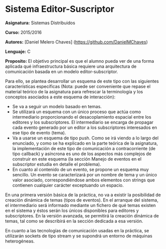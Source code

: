# Sistema Editor-Suscriptor

**Asignatura:** Sistemas Distribuidos

**Curso:** 2015/2016

**Autores:** [Daniel Melero Chaves] (https://github.com/DanielMChaves)

**Lenguaje:** C

**Proposito:** El objetivo principal es que el alumno pueda ver de una forma aplicada qué infraestructura básica requiere una arquitectura de comunicación basada en un modelo editor-subscriptor.

Para ello, se plantea desarrollar un esquema de este tipo con las siguientes características específicas (Nota: puede ser conveniente que repase el material teórico de la asignatura para refrescar la terminología y los conceptos asociados a este esquema de interacción):

- Se va a seguir un modelo basado en temas.
- Se utilizará un esquema con un único proceso que actúa como intermediario proporcionando el desacoplamiento espacial entre los editores y los subscriptores. El intermediario se encarga de propagar cada evento generado por un editor a los subscriptores interesados en ese tipo de evento (tema).
- Va a usarse un esquema de tipo push. Como se irá viendo a lo largo del enunciado, y como se ha explicado en la parte teórica de la asignatura, la implementación de este tipo de comunicación a contracorriente (de tipo callback) y asíncrona es uno de los aspectos más complejos de construir en este esquema (la sección Manejo de eventos en el subscriptor estudia en detalle el problema).
- En cuanto al contenido de un evento, se propone un esquema muy sencillo. Un evento se caracterizará por un nombre de tema y un único valor asociado, correspondiéndose ambos elementos con strings que contienen cualquier carácter exceptuando un espacio.

En una primera versión básica de la práctica, no va a existir la posibilidad de creación dinámica de temas (tipos de eventos). En el arranque del sistema, el intermediario será informado mediante un fichero de qué temas existen en el sistema y éstos serán los únicos disponibles para editores y subscriptores.
En la versión avanzada, se permitirá la creación dinámica de temas, tal como se describirá en la sección dedicada a esa versión.

En cuanto a las tecnologías de comunicación usadas en la práctica, se utilizarán sockets de tipo stream y se supondrá un entorno de máquinas heterogéneas.
